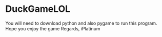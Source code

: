 # DuckGameLOL

You will need to download python and also pygame to run this program.
Hope you enjoy the game
Regards,
iPlatinum
